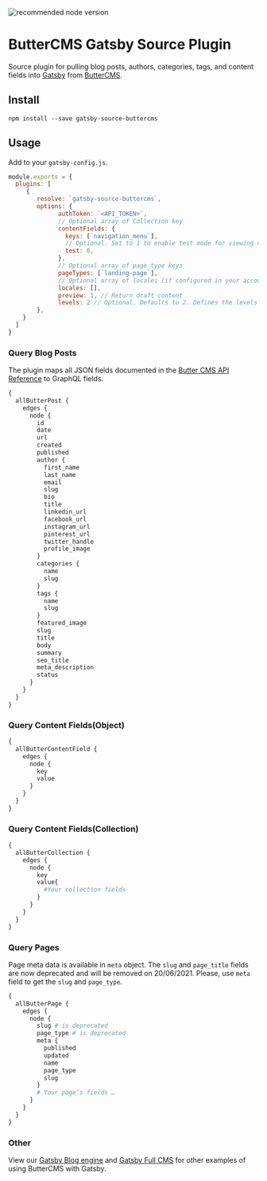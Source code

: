 ![recommended node version](https://img.shields.io/badge/node-v18-green)

# ButterCMS Gatsby Source Plugin

Source plugin for pulling blog posts, authors, categories, tags, and content fields into [Gatsby](https://www.gatsbyjs.org/) from [ButterCMS](https://buttercms.com/).

## Install

`npm install --save gatsby-source-buttercms`

## Usage

Add to your `gatsby-config.js`.

```JavaScript
module.exports = {
  plugins: [
     {
        resolve: `gatsby-source-buttercms`,
        options: {
              authToken: `<API_TOKEN>`,
              // Optional array of Collection key 
              contentFields: {
                keys: [`navigation_menu`],
                // Optional. Set to 1 to enable test mode for viewing draft content.
                test: 0,
              },
              // Optional array of page type keys
              pageTypes: [`landing-page`],
              // Optional array of locales (if configured in your account)
              locales: [],
              preview: 1, // Return draft content
              levels: 2 // Optional. Defaults to 2. Defines the levels of relationships to serialize
        },
    }
  ]
}
```

### Query Blog Posts

The plugin maps all JSON fields documented in the [Butter CMS API Reference](https://buttercms.com/docs/api/#blog-engine) to GraphQL fields.

```GraphQL
{
  allButterPost {
    edges {
      node {
        id
        date
        url
        created
        published
        author {
          first_name
          last_name
          email
          slug
          bio
          title
          linkedin_url
          facebook_url
          instagram_url
          pinterest_url
          twitter_handle
          profile_image
        }
        categories {
          name
          slug
        }
        tags {
          name
          slug
        }
        featured_image
        slug
        title
        body
        summary
        seo_title
        meta_description
        status
      }
    }
  }
}
```

### Query Content Fields(Object)

```GraphQL
{
  allButterContentField {
    edges {
      node {
        key
        value
      }
    }
  }
}
```

### Query Content Fields(Collection)

```GraphQL
{
  allButterCollection {
    edges {
      node {
        key
        value{
          #Your collection fields
        }
      }
    }
  }
}
```

### Query Pages

Page meta data is available in `meta` object. The `slug` and `page_title` fields are now deprecated and will be removed on 20/06/2021. Please, use `meta` field to get the `slug` and `page_type`.

```GraphQL
{
  allButterPage {
    edges {
      node {
        slug # is deprecated
        page_type # is deprecated
        meta {
          published
          updated
          name
          page_type
          slug
        }
        # Your page’s fields …
      }
    }
  }
}
```

### Other

View our [Gatsby Blog engine](https://buttercms.com/gatsbyjs-blog-engine/) and [Gatsby Full CMS](https://buttercms.com/gatsbyjs-cms/) for other examples of using ButterCMS with Gatsby.
